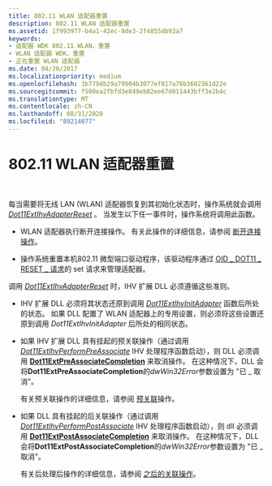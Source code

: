 ```yaml
---
title: 802.11 WLAN 适配器重置
description: 802.11 WLAN 适配器重置
ms.assetid: 1f993977-b4a1-42ec-8de3-2f4855db93a7
keywords:
- 适配器 WDK 802.11 WLAN，重置
- WLAN 适配器 WDK，重置
- 正在重置 WLAN 适配器
ms.date: 04/20/2017
ms.localizationpriority: medium
ms.openlocfilehash: 3b779db29a79904b3077ef817a78b3602361d22e
ms.sourcegitcommit: f500ea2fbfd3e849eb82ee67d011443bff3e2b4c
ms.translationtype: MT
ms.contentlocale: zh-CN
ms.lasthandoff: 08/31/2020
ms.locfileid: "89214077"
---
```

# <a name="80211-wlan-adapter-reset"></a>802.11 WLAN 适配器重置




 

每当需要将无线 LAN (WLAN) 适配器恢复到其初始化状态时，操作系统就会调用 [*Dot11ExtIhvAdapterReset*](/windows-hardware/drivers/ddi/wlanihv/nc-wlanihv-dot11extihv_adapter_reset) 。 当发生以下任一事件时，操作系统将调用此函数。

-   WLAN 适配器执行断开连接操作。 有关此操作的详细信息，请参阅 [断开连接操作](/previous-versions/windows/hardware/wireless/disconnection-operations)。

-   操作系统重置本机802.11 微型端口驱动程序，该驱动程序通过 [OID \_ DOT11 \_ RESET \_ 请求](/previous-versions/windows/hardware/wireless/oid-dot11-reset-request)的 set 请求来管理适配器。

调用 [*Dot11ExtIhvAdapterReset*](/windows-hardware/drivers/ddi/wlanihv/nc-wlanihv-dot11extihv_adapter_reset) 时，IHV 扩展 DLL 必须遵循这些准则。

-   IHV 扩展 DLL 必须将其状态还原到调用 [*Dot11ExtIhvInitAdapter*](/windows-hardware/drivers/ddi/wlanihv/nc-wlanihv-dot11extihv_init_adapter) 函数后所处的状态。 如果 DLL 配置了 WLAN 适配器上的专用设置，则必须将这些设置还原到调用 *Dot11ExtIhvInitAdapter* 后所处的相同状态。

-   如果 IHV 扩展 DLL 具有挂起的预关联操作（通过调用 [*Dot11ExtIhvPerformPreAssociate*](/windows-hardware/drivers/ddi/wlanihv/nc-wlanihv-dot11extihv_perform_pre_associate) IHV 处理程序函数启动），则 DLL 必须调用 [**Dot11ExtPreAssociateCompletion**](/windows-hardware/drivers/ddi/wlanihv/nc-wlanihv-dot11ext_pre_associate_completion) 来取消操作。 在这种情况下，DLL 会将**Dot11ExtPreAssociateCompletion**的*dwWin32Error*参数设置为 "已 \_ 取消"。

    有关预关联操作的详细信息，请参阅 [预关联](pre-association-operations.md)操作。

-   如果 DLL 具有挂起的后关联操作（通过调用 [*Dot11ExtIhvPerformPostAssociate*](/windows-hardware/drivers/ddi/wlanihv/nc-wlanihv-dot11extihv_perform_post_associate) IHV 处理程序函数启动），则 dll 必须调用 [**Dot11ExtPostAssociateCompletion**](/windows-hardware/drivers/ddi/wlanihv/nc-wlanihv-dot11ext_post_associate_completion) 来取消操作。 在这种情况下，DLL 会将**Dot11ExtPostAssociateCompletion**的*dwWin32Error*参数设置为 "已 \_ 取消"。

    有关后处理后操作的详细信息，请参阅 [之后的关联操作](post-association-operations.md)。

 

 